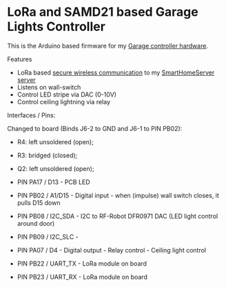 # LoRa and SAMD21 based Garage Lights Controller
This is the Arduino based firmware for my [Garage controller hardware](https://github.com/sebdehne/GarageHeaterController-Hardware).

Features
- LoRa based [secure wireless communication](https://dehnes.com/software/2021/04/18/secure-wireless-communication-for-iot-devices.html) to my [SmartHomeServer server](https://github.com/sebdehne/SmartHomeServer)
- Listens on wall-switch
- Control LED stripe via DAC (0-10V)
- Control ceiling lightning via relay

Interfaces / Pins:

Changed to board (Binds J6-2 to GND and J6-1 to PIN PB02):
- R4: left unsoldered (open);
- R3: bridged (closed);
- Q2: left unsoldered (open);

- PIN PA17 / D13 - PCB LED
- PIN PB02 / A1/D15 - Digital input - when (impulse) wall switch closes, it pulls D15 down

- PIN PB08 / I2C_SDA - I2C to RF-Robot DFR0971 DAC (LED light control around door)
- PIN PB09 / I2C_SLC - 

- PIN PA07 / D4 - Digital output - Relay control - Ceiling light control

- PIN PB22 / UART_TX - LoRa module on board
- PIN PB23 / UART_RX - LoRa module on board

